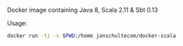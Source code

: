 Docker image containing Java 8, Scala 2.11 & Sbt 0.13

Usage:
```sh
docker run -ti -v $PWD:/home janschultecom/docker-scala
```
